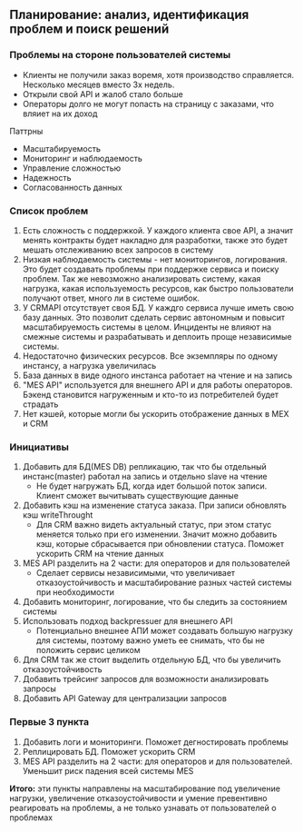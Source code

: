 ## Планирование: анализ, идентификация проблем и поиск решений
### Проблемы на стороне пользователей системы
- Клиенты не получили заказ воремя, хотя производство справляется. Несколько месяцев вместо 3х недель.
- Открыли свой API и жалоб стало больше
- Операторы долго не могут попасть на страницу с заказами, что вляиет на их доход

Паттрны
- Масштабируемость
- Мониторинг и наблюдаемость
- Управление сложностью
- Надежность
- Согласованность данных

### Список проблем
1. Есть сложность с поддержкой. У каждого клиента свое API, а значит менять контракты будет накладно для разработки, также это будет мешать отслеживанию всех запросов в систему
2. Низкая наблюдаемость системы - нет мониторингов, логирования. Это будет создавать проблемы при поддержке сервиса и поиску проблем. Так же невозможно анализировать систему, какая нагрузка, какая используемость ресурсов, как быстро пользователи получают ответ, много ли в системе ошибок.
2. У CRMAPI отсутствует своя БД. У каждго сервиса лучше иметь свою базу данных. Это позволит сделать сервис автономным и повысит масштабируемость системы в целом. Инциденты не влияют на смежные системы и разрабатывать и деплоить проще независимые системы.
2. Недостаточно физических ресурсов. Все экземпляры по одному инстансу, а нагрузка увеличилась
3. База данных в виде одного инстанса работает на чтение и на запись
4. "MES API" используется для внешнего API и для работы операторов. Бэкенд становится нагруженным и кто-то из потребителей будет страдать
5. Нет кэшей, которые могли бы ускорить отображение данных в MEX и CRM

### Инициативы
1. Добавить для БД(MES DB) репликацию, так что бы отдельный инстанс(master) работал на запись и отдельно slave на чтение
	- Не будет нагружать БД, когда идет большой поток записи. Клиент сможет вычитывать существующие данные
2. Добавить кэш на изменение статуса заказа. При записи обновлять кэш writeThrought
	- Для CRM важно видеть актуальный статус, при этом статус меняется только при его изменении. Значит можно добавить кэш, которые сбрасывается при обновлении статуса. Поможет ускорить CRM на чтение данных
3. MES API разделить на 2 части: для операторов и для пользователей
	- Сделает сервисы независимыми, что увеличивает отказоустойчивость и масштабирование разных частей системы при необходимости
4. Добавить мониторинг, логирование, что бы следить за состоянием системы
5. Использовать подход backpressuer для внешнего API
	- Потенциально внешнее АПИ может создавать большую нагрузку для системы, поэтому важно уметь ее снимать, что бы не положить сервис целиком
6. Для CRM  так же стоит выделить отдельную БД, что бы увеличить отказоустойчивость
7. Добавить трейсинг запросов для возможности анализировать запросы
8. Добавить API Gateway для централизации запросов

### Первые 3 пункта
1. Добавить логи и мониторинги. Поможет дегностировать проблемы
2. Реплицировать БД. Поможет ускорить CRM
3. MES API разделить на 2 части: для операторов и для пользователей. Уменьшит риск падения всей системы MES

**Итого:** эти пункты направлены на масштабирование под увеличение нагрузки, увеличение отказоустойчивости и умение превентивно реагировать на проблемы, а не только узнавать от пользователей о проблемах
